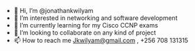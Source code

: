 - 👋 Hi, I’m @jonathankwilyam
- 👀 I’m interested in networking and software development 
- 🌱 I’m currently learning for my Cisco CCNP exams 
- 💞️ I’m looking to collaborate on any kind of project 
- 📫 How to reach me Jkwilyam@gmail.com , +256 708 131315

<!---
jonathankwilyam/jonathankwilyam is a ✨ special ✨ repository because its `README.md` (this file) appears on your GitHub profile.
You can click the Preview link to take a look at your changes.
--->
